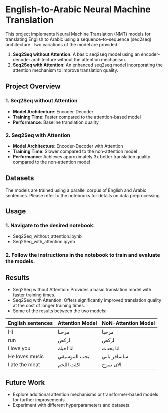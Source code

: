# English-to-Arabic Neural Machine Translation

This project implements Neural Machine Translation (NMT) models for translating English to Arabic using a sequence-to-sequence (seq2seq) architecture. Two variations of the model are provided:

1. **Seq2Seq without Attention**: A basic seq2seq model using an encoder-decoder architecture without the attention mechanism.
2. **Seq2Seq with Attention**: An enhanced seq2seq model incorporating the attention mechanism to improve translation quality.

## Project Overview

### 1. Seq2Seq without Attention
- **Model Architecture**: Encoder-Decoder
- **Training Time**: Faster compared to the attention-based model
- **Performance**: Baseline translation quality

### 2. Seq2Seq with Attention
- **Model Architecture**: Encoder-Decoder with Attention
- **Training Time**: Slower compared to the non-attention model
- **Performance**: Achieves approximately 3x better translation quality compared to the non-attention model

## Datasets
The models are trained using a parallel corpus of English and Arabic sentences. Please refer to the notebooks for details on data preprocessing

## Usage
### 1. Navigate to the desired notebook:
- Seq2Seq_without_attention.ipynb
- Seq2Seq_with_attention.ipynb
### 2. Follow the instructions in the notebook to train and evaluate the models.

## Results
- Seq2Seq without Attention: Provides a basic translation model with faster training times.
- Seq2Seq with Attention: Offers significantly improved translation quality at the cost of longer training times.
- Some of the results between the two models:
  
| English sentences | Attention Model | NoN-Attention Model |
| --- | --- | --- |
| Hi | مرحبا | مرحبا |
| run | اركض | اركض |
| I love you | انا احبك | انا يحدث |
| He loves music | يحب الموسيقي | ساسافر باني |
| I ate the meat |  اكلت اللحم | الان تمزح|


## Future Work
- Explore additional attention mechanisms or transformer-based models for further improvements.
- Experiment with different hyperparameters and datasets.
